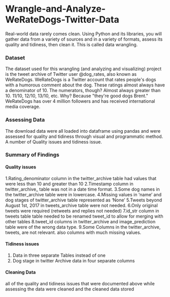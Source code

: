 # Wrangle-and-Analyze-WeRateDogs-Twitter-Data

 Real-world data rarely comes clean. Using Python and its libraries, you will gather data from a variety of sources and in a variety of formats, assess its quality and tidiness, then clean it. This is called data wrangling. 

### Dataset
The dataset used for this wrangling (and analyzing and visualizing) project is the tweet archive of Twitter user @dog_rates, also known as WeRateDogs. WeRateDogs is a Twitter account that rates people's dogs with a humorous comment about the dog. These ratings almost always have a denominator of 10. The numerators, though? Almost always greater than 10. 11/10, 12/10, 13/10, etc. Why? Because "they're good dogs Brent." WeRateDogs has over 4 million followers and has received international media coverage.

### Assessing Data
The download data were all loaded into dataframe using pandas and were assessed for quality and tidiness through visual and programmatic method. A number of Quality issues and tidiness issue.

### Summary of Findings
#### Quality issues
1.Rating_denominator column in the twitter_archive table had values that were less than 10 and greater than 10
2.Timestamp column in twitter_archive_ table was not in a date time format.
3.Some dog names in the twitter_archive table were in lowercase.
4.Missing values in ‘name’ and dog stages of twitter_archive table represented as ‘None’
5.Tweets beyond August 1st, 2017 in tweets_archive table were not needed.
6.Only original tweets were required (retweets and replies not needed)
7.id_str column in tweets table table needed to be renamed tweet_id to allow for merging with other tables
8.tweet_id columns in twitter_archive and image_prediction table were of the wrong data type.
9.Some Columns in the twitter_archive, tweets, are not relevant. also columns with much missing values.
#### Tidiness issues
1. Data in three separate Tables instead of one
2. Dog stage in twitter Archive data in four separate columns

#### Cleaning Data
all of the quality and tidiness issues that were documented above while assessing the data were cleaned and the cleaned data stored
